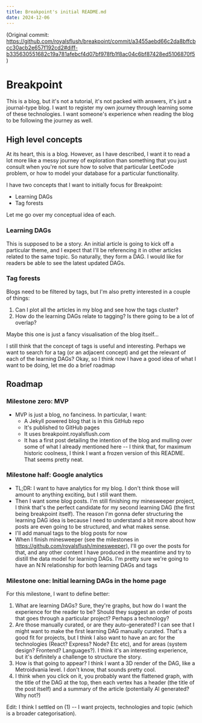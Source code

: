 ```yaml
---
title: Breakpoint's initial README.md
date: 2024-12-06
---
```


(Original commit:
https://github.com/royalsflush/breakpoint/commit/a3455aebd66c2da8bffcbcc30acb2e657f192cd2#diff-b335630551682c19a781afebcf4d07bf978fb1f8ac04c6bf87428ed5106870f5)

# Breakpoint

This is a blog, but it's not a tutorial, it's not packed with answers, it's just
a journal-type blog. I want to register my own journey through learning some of 
these technologies. I want someone's experience when reading the blog to be
following the journey as well.

## High level concepts

At its heart, this is a blog. However, as I have described, I want it to read a
lot more like a messy journey of exploration than something that you just 
consult when you're not sure how to solve that particular LeetCode problem, or
how to model your database for a particular functionality.

I have two concepts that I want to initially focus for Breakpoint:

* Learning DAGs
* Tag forests

Let me go over my conceptual idea of each.

### Learning DAGs

This is supposed to be a story. An initial article is going to kick off a
particular theme, and I expect that I'll be referencing it in other articles
related to the same topic. So naturally, they form a DAG. I would like for
readers be able to see the latest updated DAGs.

### Tag forests

Blogs need to be filtered by tags, but I'm also pretty interested in a couple of
things:

1. Can I plot all the articles in my blog and see how the tags cluster?
2. How do the learning DAGs relate to tagging? Is there going to be a lot of 
   overlap?

Maybe this one is just a fancy visualisation of the blog itself...

I still think that the concept of tags is useful and interesting. Perhaps we
want to search for a tag (or an adjacent concept) and get the relevant of each
of the learning DAGs? Okay, so I think now I have a good idea of what I want to
be doing, let me do a brief roadmap

## Roadmap

### Milestone zero: MVP

* MVP is just a blog, no fanciness. In particular, I want:
  * A Jekyll powered blog that is in this GitHub repo
  * It's published to GitHub pages
  * It uses breakpoint.royalsflush.com
  * It has a first post detailing the intention of the blog and mulling over
    some of what I already mentioned here -- I think that, for maximum historic
    coolness, I think I want a frozen version of this README. That seems pretty
    neat.

### Milestone half: Google analytics

* TL;DR: I want to have analytics for my blog. I don't think those will amount
  to anything exciting, but I still want them.
* Then I want some blog posts. I'm still finishing my minesweeper project, I
  think that's the perfect candidate for my second learning DAG (the first being
  breakpoint itself). The reason I'm gonna defer structuring the learning DAG
  idea is because I need to understand a bit more about how posts are even going
  to be structured, and what makes sense.
* I'll add manual tags to the blog posts for now
* When I finish minesweeper (see the milestones in
  https://github.com/royalsflush/minesweeper), I'll go over the posts for that,
  and any other content I have produced in the meantime and try to distill the
  data model for learning DAGs. I'm pretty sure we're going to have an N:N
  relationship for both learning DAGs and tags

### Milestone one: Initial learning DAGs in the home page

For this milestone, I want to define better:

1. What are learning DAGs? Sure, they're graphs, but how do I want the
   experience for the reader to be? Should they suggest an order of posts that
   goes through a particular project? Perhaps a technology?
2. Are those manually curated, or are they auto-generated? I can see that I
   might want to make the first learning DAG manually curated. That's a good fit
   for projects, but I think I also want to have an arc for the technologies
   (React? Express? Node? Etc etc), and for areas (system design? Frontend?
   Languages?). I think it's an interesting experience, but it's definitely a
   challenge to structure the story.
3. How is that going to appear? I think I want a 3D render of the DAG, like a
   Metroidvania level. I don't know, that sounds pretty cool.
4. I think when you click on it, you probably want the flattened graph, with
   the title of the DAG at the top, then each vertex has a header (the title of
   the post itself) and a summary of the article (potentially AI generated? Why
   not?)

Edit: I think I settled on (1) -- I want projects, technologies and topic (which
is a broader categorisation).

